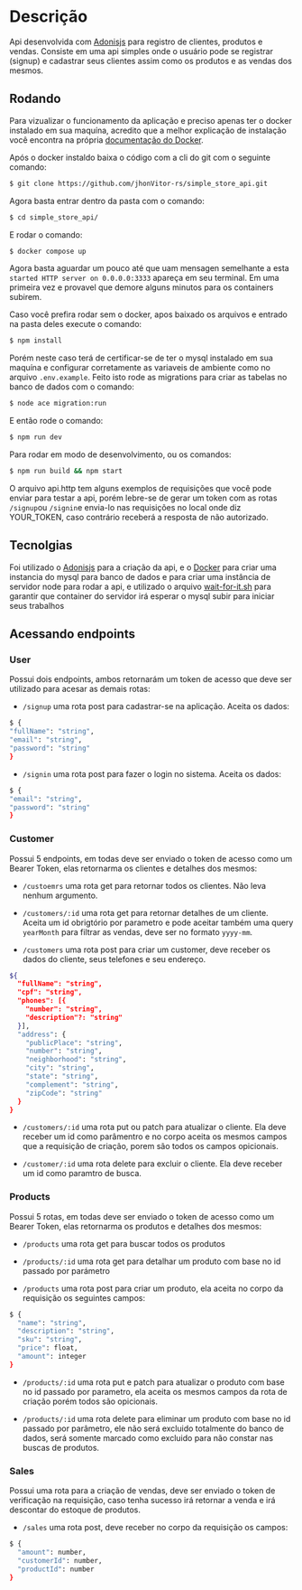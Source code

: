# Descrição

Api desenvolvida com [Adonisjs](https://docs.adonisjs.com/guides/preface/introduction) para registro de clientes, produtos e vendas.
Consiste em uma api simples onde o usuário pode se registrar (signup) e cadastrar seus clientes assim como os produtos e as vendas dos mesmos.

## Rodando

Para vizualizar o funcionamento da aplicação e preciso apenas ter o docker instalado em sua maquína, acredito que a melhor explicação de instalação você encontra na própria [documentação do Docker](https://www.docker.com/).

Após o docker instaldo baixa o código com a cli do git com o seguinte comando:

```bash
$ git clone https://github.com/jhonVitor-rs/simple_store_api.git
```

Agora basta entrar dentro da pasta com o comando:

```bash
$ cd simple_store_api/
```

E rodar o comando:

```bash
$ docker compose up
```

Agora basta aguardar um pouco até que uam mensagen semelhante a esta `started HTTP server on 0.0.0.0:3333` apareça em seu terminal. Em uma primeira vez e provavel que demore alguns minutos para os containers subirem.

Caso você prefira rodar sem o docker, apos baixado os arquivos e entrado na pasta deles execute o comando:

```bash
$ npm install
```

Porém neste caso terá de certificar-se de ter o mysql instalado em sua maquína e configurar corretamente as variaveis de ambiente como no arquivo `.env.example`. Feito isto rode as migrations para criar as tabelas no banco de dados com o comando:

```bash
$ node ace migration:run
```

E então rode o comando:

```bash
$ npm run dev
```

Para rodar em modo de desenvolvimento, ou os comandos:

```bash
$ npm run build && npm start
```

O arquivo api.http tem alguns exemplos de requisições que você pode enviar para testar a api, porém lebre-se de gerar um token com as rotas `/signup`ou `/signin`e envia-lo nas requisições no local onde diz YOUR_TOKEN, caso contrário receberá a resposta de não autorizado.

## Tecnolgias

Foi utilizado o [Adonisjs](https://docs.adonisjs.com/guides/preface/introduction) para a criação da api, e o [Docker](https://www.docker.com/) para criar uma instancia do mysql para banco de dados e para criar uma instância de servidor node para rodar a api, e utilizado o arquivo [wait-for-it.sh](https://github.com/vishnubob/wait-for-it.git) para garantir que container do servidor irá esperar o mysql subir para iniciar seus trabalhos

## Acessando endpoints

### User

Possui dois endpoints, ambos retornarám um token de acesso que deve ser utilizado para acesar as demais rotas:

- `/signup` uma rota post para cadastrar-se na aplicação. Aceita os dados:

```bash
$ {
"fullName": "string",
"email": "string",
"password": "string"
}
```

- `/signin` uma rota post para fazer o login no sistema. Aceita os dados:

```bash
$ {
"email": "string",
"password": "string"
}
```

### Customer

Possui 5 endpoints, em todas deve ser enviado o token de acesso como um Bearer Token, elas retornarma os clientes e detalhes dos mesmos:

- `/custoemrs` uma rota get para retornar todos os clientes. Não leva nenhum argumento.

- `/customers/:id` uma rota get para retornar detalhes de um cliente. Aceita um id obrigtório por parametro e pode aceitar também uma query `yearMonth` para filtrar as vendas, deve ser no formato `yyyy-mm`.

- `/customers` uma rota post para criar um customer, deve receber os dados do cliente, seus telefones e seu endereço.

```bash
${
  "fullName": "string",
  "cpf": "string",
  "phones": [{
    "number": "string",
    "description"?: "string"
  }],
  "address": {
    "publicPlace": "string",
    "number": "string",
    "neighborhood": "string",
    "city": "string",
    "state": "string",
    "complement": "string",
    "zipCode": "string"
  }
}
```

- `/customers/:id` uma rota put ou patch para atualizar o cliente. Ela deve receber um id como parâmentro e no corpo aceita os mesmos campos que a requisição de criação, porem são todos os campos opicionais.

- `/customer/:id` uma rota delete para excluir o cliente. Ela deve receber um id como paramtro de busca.

### Products

Possui 5 rotas, em todas deve ser enviado o token de acesso como um Bearer Token, elas retornarma os produtos e detalhes dos mesmos:

- `/products` uma rota get para buscar todos os produtos

- `/products/:id` uma rota get para detalhar um produto com base no id passado por parámetro

- `/products` uma rota post para criar um produto, ela aceita no corpo da requisição os seguintes campos:

```bash
$ {
  "name": "string",
  "description": "string",
  "sku": "string",
  "price": float,
  "amount": integer
}
```

- `/products/:id` uma rota put e patch para atualizar o produto com base no id passado por parametro, ela aceita os mesmos campos da rota de criação porém todos são opicionais.

- `/products/:id` uma rota delete para eliminar um produto com base no id passado por parâmetro, ele não será excluido totalmente do banco de dados, será somente marcado como excluido para não constar nas buscas de produtos.

### Sales

Possui uma rota para a criação de vendas, deve ser enviado o token de verificação na requisição, caso tenha sucesso irá retornar a venda e irá descontar do estoque de produtos.

- `/sales` uma rota post, deve receber no corpo da requisição os campos:

```bash
$ {
  "amount": number,
  "customerId": number,
  "productId": number
}
```
